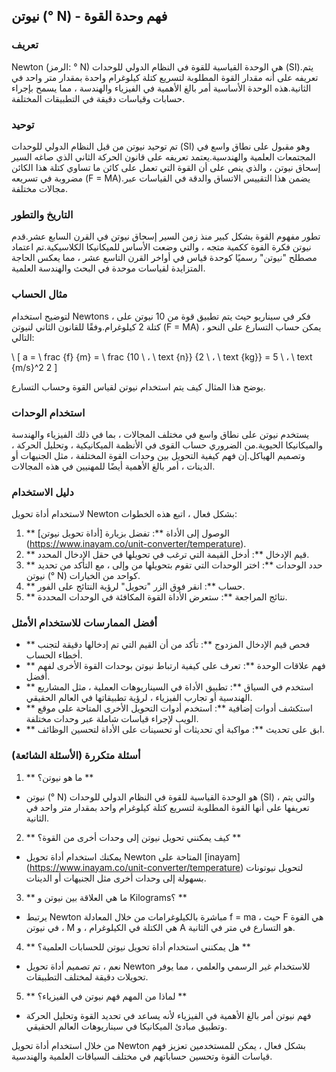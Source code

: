 ## نيوتن (° N) - فهم وحدة القوة

### تعريف
Newton (الرمز: ° N) هي الوحدة القياسية للقوة في النظام الدولي للوحدات (SI).يتم تعريفه على أنه مقدار القوة المطلوبة لتسريع كتلة كيلوغرام واحدة بمقدار متر واحد في الثانية.هذه الوحدة الأساسية أمر بالغ الأهمية في الفيزياء والهندسة ، مما يسمح بإجراء حسابات وقياسات دقيقة في التطبيقات المختلفة.

### توحيد
تم توحيد نيوتن من قبل النظام الدولي للوحدات (SI) وهو مقبول على نطاق واسع في المجتمعات العلمية والهندسية.يعتمد تعريفه على قانون الحركة الثاني الذي صاغه السير إسحاق نيوتن ، والذي ينص على أن القوة التي تعمل على كائن ما تساوي كتلة هذا الكائن مضروبة في تسريعه (F = MA).يضمن هذا التقييس الاتساق والدقة في القياسات عبر مجالات مختلفة.

### التاريخ والتطور
تطور مفهوم القوة بشكل كبير منذ زمن السير إسحاق نيوتن في القرن السابع عشر.قدم نيوتن فكرة القوة ككمية متجه ، والتي وضعت الأساس للميكانيكا الكلاسيكية.تم اعتماد مصطلح "نيوتن" رسميًا كوحدة قياس في أواخر القرن التاسع عشر ، مما يعكس الحاجة المتزايدة لقياسات موحدة في البحث والهندسة العلمية.

### مثال الحساب
لتوضيح استخدام Newtons ، فكر في سيناريو حيث يتم تطبيق قوة من 10 نيوتن على كتلة 2 كيلوغرام.وفقًا للقانون الثاني لنيوتن (F = MA) ، يمكن حساب التسارع على النحو التالي:

\ [
a = \ frac {f} {m} = \ frac {10 \ ، \ text {n}} {2 \ ، \ text {kg}} = 5 \ ، \ text {m/s}^2 2
\]

يوضح هذا المثال كيف يتم استخدام نيوتن لقياس القوة وحساب التسارع.

### استخدام الوحدات
يستخدم نيوتن على نطاق واسع في مختلف المجالات ، بما في ذلك الفيزياء والهندسة والميكانيكا الحيوية.من الضروري حساب القوى في الأنظمة الميكانيكية ، وتحليل الحركة ، وتصميم الهياكل.إن فهم كيفية التحويل بين وحدات القوة المختلفة ، مثل الجنيهات أو الدينات ، أمر بالغ الأهمية أيضًا للمهنيين في هذه المجالات.

### دليل الاستخدام
لاستخدام أداة تحويل Newton بشكل فعال ، اتبع هذه الخطوات:
1. ** الوصول إلى الأداة **: تفضل بزيارة [أداة تحويل نيوتن] (https://www.inayam.co/unit-converter/temperature).
2. ** قيم الإدخال **: أدخل القيمة التي ترغب في تحويلها في حقل الإدخال المحدد.
3. ** حدد الوحدات **: اختر الوحدات التي تقوم بتحويلها من وإلى ، مع التأكد من تحديد نيوتن (° N) كواحد من الخيارات.
4. ** حساب **: انقر فوق الزر "تحويل" لرؤية النتائج على الفور.
5. ** نتائج المراجعة **: ستعرض الأداة القوة المكافئة في الوحدات المحددة.

### أفضل الممارسات للاستخدام الأمثل
- ** فحص قيم الإدخال المزدوج **: تأكد من أن القيم التي تم إدخالها دقيقة لتجنب أخطاء الحساب.
- ** فهم علاقات الوحدة **: تعرف على كيفية ارتباط نيوتن بوحدات القوة الأخرى لفهم أفضل.
- ** استخدم في السياق **: تطبيق الأداة في السيناريوهات العملية ، مثل المشاريع الهندسية أو تجارب الفيزياء ، لرؤية تطبيقاتها في العالم الحقيقي.
- ** استكشف أدوات إضافية **: استخدم أدوات التحويل الأخرى المتاحة على موقع الويب لإجراء قياسات شاملة عبر وحدات مختلفة.
- ** ابق على تحديث **: مواكبة أي تحديثات أو تحسينات على الأداة لتحسين الوظائف.

### أسئلة متكررة (الأسئلة الشائعة)

1. ** ما هو نيوتن؟ **
- نيوتن (° N) هو الوحدة القياسية للقوة في النظام الدولي للوحدات (SI) ، والتي يتم تعريفها على أنها القوة المطلوبة لتسريع كتلة كيلوغرام واحد بمقدار متر واحد في الثانية.

2. ** كيف يمكنني تحويل نيوتن إلى وحدات أخرى من القوة؟ **
- يمكنك استخدام أداة تحويل Newton المتاحة على [inayam] (https://www.inayam.co/unit-converter/temperature) لتحويل نيوتونات بسهولة إلى وحدات أخرى مثل الجنيهات أو الدينات.

3. ** ما هي العلاقة بين نيوتن و Kilograms؟ **
- يرتبط Newton مباشرة بالكيلوغرامات من خلال المعادلة f = ma ، حيث F هي القوة في نيوتن ، M هي الكتلة في الكيلوغرام ، و A هو التسارع في متر في الثانية.

4. ** هل يمكنني استخدام أداة تحويل نيوتن للحسابات العلمية؟ **
- نعم ، تم تصميم أداة تحويل Newton للاستخدام غير الرسمي والعلمي ، مما يوفر تحويلات دقيقة لمختلف التطبيقات.

5. ** لماذا من المهم فهم نيوتن في الفيزياء؟ **
- فهم نيوتن أمر بالغ الأهمية في الفيزياء لأنه يساعد في تحديد القوة وتحليل الحركة وتطبيق مبادئ الميكانيكا في سيناريوهات العالم الحقيقي.

من خلال استخدام أداة تحويل Newton بشكل فعال ، يمكن للمستخدمين تعزيز فهم قياسات القوة وتحسين حساباتهم في مختلف السياقات العلمية والهندسية.